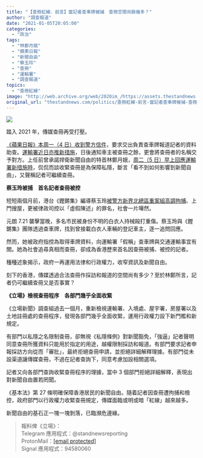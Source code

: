 ```yaml
---
title: "【查冊紅線．前言】當記者查車牌被捕　查冊空間尚餘幾多？"
author: "調查報道"
date: "2021-01-05T20:05:00"
categories:
  - "政治"
tags:
  - "林鄭月娥"
  - "蘋果日報"
  - "新聞自由"
  - "蔡玉玲"
  - "查冊"
  - "運輸署"
  - "調查報道"
topics:
  - "查冊紅線"
image: "http://web.archive.org/web/2020im_/https://assets.thestandnews.com/media/photos/20200105-1720copy_kMEYb_ZWGApLU.png"
original_url: "thestandnews.com/politics/查冊紅線-前言-當記者查車牌被捕-查冊空間尚餘幾多"
---
```

![](http://web.archive.org/web/2020im_/https://assets.thestandnews.com/media/photos/20200105-1720copy_kMEYb_ZWGApLU.png)

踏入 2021 年，傳媒查冊再受打壓。

[《蘋果日報》本周一（4 日）收到警方信件](../../politics/%E6%89%93%E5%A3%93%E5%82%B3%E5%AA%92%E6%9F%A5%E5%86%8A-%E8%AD%A6%E5%8E%BB%E4%BF%A1-%E8%98%8B%E6%9E%9C-%E8%A6%81%E6%B1%82%E4%BA%A4%E5%87%BA%E6%9F%A5%E8%BB%8A%E7%89%8C%E8%A8%98%E8%80%85%E8%B3%87%E6%96%99-%E8%AD%A6%E6%B6%88%E6%81%AF%E6%8C%87-%E5%A4%A7%E5%85%AC-%E4%BA%A6%E6%9C%89%E6%94%B6%E4%BF%A1/)，要求交出負責查車牌報道記者的資料助查。[運輸署近日亦推新措施](../../politics/%E9%81%8B%E8%BC%B8%E7%BD%B2%E6%8E%A8%E6%96%B0%E6%8E%AA%E6%96%BD-%E5%B0%87%E6%9F%A5%E5%86%8A%E8%80%85%E5%90%8D%E7%A8%B1%E4%BA%A4%E8%BB%8A%E4%B8%BB-%E6%AF%9B%E5%AD%9F%E9%9D%9C-%E4%BB%A4%E8%A8%98%E8%80%85%E5%8F%8D%E9%81%AD%E8%B5%B7%E5%BA%95%E6%A5%B5%E4%B8%8D%E5%90%88%E7%90%86/)，日後通知車主被查冊之餘，更會將查冊者的名稱交予對方。上任前曾承諾捍衛新聞自由的特首林鄭月娥，[周二（5 日）早上回應運輸署新措施時](../../politics/%E6%94%BF%E5%BA%9C%E6%8E%A5%E9%80%A3%E5%87%BA%E6%8B%9B%E9%98%BB%E6%9F%A5%E5%86%8A-%E6%9E%97%E9%84%AD-%E5%85%8D-%E8%B5%B7%E5%BA%95-%E5%82%B7%E5%AE%B3%E5%8F%97%E6%9F%A5%E4%BA%BA-%E7%84%A1%E9%97%9C%E6%96%B0%E8%81%9E%E8%87%AA%E7%94%B1/)，侃侃而談收緊查冊是為保障私隱，斷言「看不到如何影響到新聞自由」，又聲稱記者可繼續查冊。

**蔡玉玲被捕　首名記者查冊被控**

短短兩個月前，港台《鏗鏘集》編導蔡玉玲[被警方新界北總區重案組高調拘捕](../../politics/%E6%B6%88%E6%81%AF-%E8%B2%A0%E8%B2%AC-%E9%8F%97%E9%8F%98%E9%9B%86-7-21-%E5%B0%88%E9%A1%8C-%E6%B8%AF%E5%8F%B0%E7%B7%A8%E5%B0%8E%E8%A2%AB%E8%AD%A6%E6%96%B9%E4%B8%8A%E9%96%80%E6%8B%98%E6%8D%95/)、上門搜屋，更被律政司控以「虛假陳述」的罪名，社會一片嘩然。

元朗 7.21 襲擊當晚，多名市民被身份不明的白衣人持械毆打重傷。蔡玉玲與《鏗鏘集》團隊透過查車牌，找到曾接載白衣人車輛的登記車主，逐一追問回應。

然而，她被政府指控為取得車牌資料，向運輸署「假稱」查車牌與交通運輸事宜有關。她為社會追尋真相而查冊，卻成為香港歷來首名因查冊被捕、被控的記者。

種種述象揭示，政府一再運用法律和行政權力，收窄資訊及新聞自由。

刻下的香港，傳媒透過合法查冊作採訪和報道的空間尚有多少？至於林鄭所言，記者仍可繼續查冊又是否事實？

**《立場》檢視查冊程序　各部門幾乎全面收緊**

《立場新聞》調查組過去一個月，重新檢視運輸署、入境處、屋宇署，房屋署以及土地註冊處的查冊程序，發現各部門幾乎全面收緊，運用行政權力設下新門檻和新規定。

有部門以私隱之名限制查冊，卻無視《私隱條例》對新聞豁免，「強逼」記者聲明同意查冊所獲資料只能用於指定的用途，越權限制採訪和報道。有部門要求記者申報採訪方向從而「審批」，最終拒絕查冊申請，並拒絕詳細解釋理據。有部門從未設渠道讓傳媒查冊，不過在記者查詢下，同意考慮加設相關選項。

記者又向各部門查詢收緊查冊程序的理據，當中 3 個部門拒絕詳細解釋，表現出對新聞自由置若罔聞。

《基本法》第 27 條明確保障香港居民的新聞自由。隨着記者因查冊遭拘捕和檢控，政府部門以行政權力收緊查冊規定，傳媒面臨或明或暗「紅線」越來越多。

新聞自由的基石正一塊一塊剝落，已臨瀕危邊緣。

> 報料俾《立場》：  
> Telegram 應用程式：@standnewsreporting  
> ProtonMail：[\[email protected\]](/web/20210929022231/https://www.thestandnews.com/cdn-cgi/l/email-protection)  
> Signal 應用程式：94580060